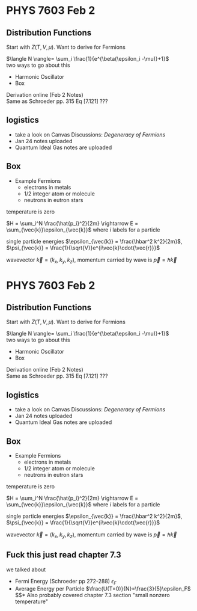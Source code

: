 # PHYS 7603 Feb 2 
## Distribution Functions
Start with $Z(T,V,\mu)$. Want to derive for Fermions

$\langle N \rangle= \sum_i \frac{1}{e^{\beta(\epsilon_i -\mu)}+1}$ \
two ways to go about this
* Harmonic Oscillator
* Box

Derivation online (Feb 2 Notes) \
Same as Schroeder pp. 315 Eq [7.121] ??? 



## logistics
* take a look on Canvas Discussions: *Degeneracy of Fermions* 
* Jan 24 notes uploaded 
* Quantum Ideal Gas notes are uploaded



## Box
* Example Fermions
  * electrons in metals
  * 1/2 integer atom or molecule 
  * neutrons in eutron stars
  
temperature is zero 
  
$H = \sum_i^N \frac{\hat{p_i}^2}{2m} \rightarrow E = \sum_{\vec{k}}\epsilon_{\vec{k}}$ where $i$ labels for a particle

single particle energies $\epsilon_{\vec{k}} = \frac{\hbar^2 k^2}{2m}$, $\psi_{\vec{k}} = \frac{1}{\sqrt{V}}e^{i\vec{k}\cdot{\vec{r}}}$

wavevector $\vec{k} = (k_x, k_y, k_z)$, momentum carried by wave is $\vec{p} = \hbar \vec{k}$

# PHYS 7603 Feb 2 
## Distribution Functions
Start with $Z(T,V,\mu)$. Want to derive for Fermions

$\langle N \rangle= \sum_i \frac{1}{e^{\beta(\epsilon_i -\mu)}+1}$ \
two ways to go about this
* Harmonic Oscillator
* Box

Derivation online (Feb 2 Notes) \
Same as Schroeder pp. 315 Eq [7.121] ??? 



## logistics
* take a look on Canvas Discussions: *Degeneracy of Fermions* 
* Jan 24 notes uploaded 
* Quantum Ideal Gas notes are uploaded



## Box
* Example Fermions
  * electrons in metals
  * 1/2 integer atom or molecule 
  * neutrons in eutron stars
  
temperature is zero 
  
$H = \sum_i^N \frac{\hat{p_i}^2}{2m} \rightarrow E = \sum_{\vec{k}}\epsilon_{\vec{k}}$ where $i$ labels for a particle

single particle energies $\epsilon_{\vec{k}} = \frac{\hbar^2 k^2}{2m}$, $\psi_{\vec{k}} = \frac{1}{\sqrt{V}}e^{i\vec{k}\cdot{\vec{r}}}$

wavevector $\vec{k} = (k_x, k_y, k_z)$, momentum carried by wave is $\vec{p} = \hbar \vec{k}$

## Fuck this just read chapter 7.3
we talked about 
* Fermi Energy (Schroeder pp 272-288) $\epsilon_F$
* Average Energy per Particle $\frac{U(T=0)}{N}=\frac{3}{5}\epsilon_F$
$$* Also probably covered chapter 7.3 section "small nonzero temperature"


